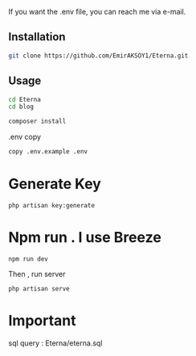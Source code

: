 If you want the .env file, you can reach me via e-mail.
## Installation

```bash
git clone https://github.com/EmirAKSOY1/Eterna.git
```

## Usage

```bash
cd Eterna
cd blog
```
```bash
composer install
```
 .env copy
```bash
copy .env.example .env
```
# Generate Key
``` 
php artisan key:generate
```
# Npm run . I use Breeze
``` 
npm run dev
```
Then , run server
```
php artisan serve 
```
# Important
sql query : Eterna/eterna.sql 





